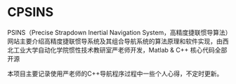 # CPSINS
PSINS（Precise Strapdown Inertial Navigation System，高精度捷联惯导算法）网站主要介绍高精度捷联惯导系统及其组合导航系统的算法原理和软件实现，由西北工业大学自动化学院惯性技术教研室严老师开发，Matlab & C++ 核心代码全部开源

本项目主要记录使用严老师的C++导航程序过程中一些个人心得，不定时更新。

